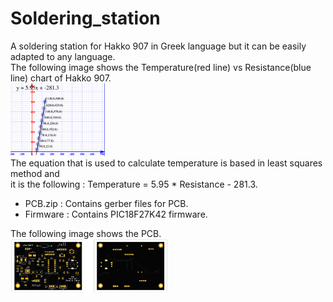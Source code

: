 # Soldering_station
A soldering station for Hakko 907 in Greek language but it can be easily adapted to any language.\
The following image shows the Temperature(red line) vs Resistance(blue line) chart of Hakko 907.\
<img src="temp_res.png" width="30%"> \
The equation that is used to calculate temperature is based in least squares method and \
it is the following : Temperature = 5.95 * Resistance - 281.3.

- PCB.zip : Contains gerber files for PCB.
- Firmware : Contains PIC18F27K42 firmware.

The following image shows the PCB.\
<img src="pcb.png" width="50%"> 
